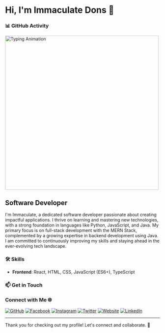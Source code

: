 # Hi, I'm Immaculate Dons 👋


### 📊 GitHub Activity


<img src="https://media.giphy.com/media/Rpl1sod1vCXK0L2SUN/giphy.gif" width="500" alt="Typing Animation">




## Software Developer 


I'm Immaculate, a dedicated software developer passionate about creating impactful applications. I thrive on learning and mastering new technologies, with a strong foundation in languages like Python, JavaScript, and Java. My primary focus is on full-stack development with the MERN Stack, complemented by a growing expertise in backend development using Java. I am committed to continuously improving my skills and staying ahead in the ever-evolving tech landscape.


### 🛠️ Skills


- **Frontend**: React, HTML, CSS, JavaScript (ES6+), TypeScript









### 📫 Get in Touch


### Connect with Me 🌐


[![GitHub](https://img.shields.io/badge/GitHub-181717?style=for-the-badge&logo=github)](https://github.com/ImmaDons)
[![Facebook](https://img.shields.io/badge/Facebook-1877F2?style=for-the-badge&logo=facebook&logoColor=white)](https://www.facebook.com/dons.imma/)
[![Instagram](https://img.shields.io/badge/Instagram-E4405F?style=for-the-badge&logo=instagram&logoColor=white)](https://www.instagram.com/dons.imma/?hl=en)
[![Twitter](https://img.shields.io/badge/Twitter-1DA1F2?style=for-the-badge&logo=twitter&logoColor=white)](https://x.com/immaculateodhi2)
[![Website](https://img.shields.io/badge/Website-000000?style=for-the-badge&logo=icloud)](https://immaculate-dons.netlify.app/)
[![LinkedIn](https://img.shields.io/badge/LinkedIn-0077B5?style=for-the-badge&logo=linkedin)](https://www.linkedin.com/in/immaculate-odhiambo-a76425128/)




---


Thank you for checking out my profile! Let's connect and collaborate. 🚀


